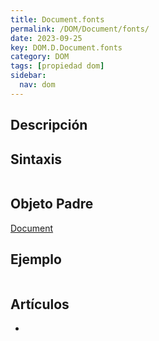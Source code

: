 ```yaml
---
title: Document.fonts
permalink: /DOM/Document/fonts/
date: 2023-09-25
key: DOM.D.Document.fonts
category: DOM
tags: [propiedad dom]
sidebar:
  nav: dom
---
```


## Descripción


## Sintaxis


```javascript

```


## Objeto Padre


[Document](https://www.w3api.com/DOM/Document/)


## Ejemplo


```javascript

```


## Artículos

- 
